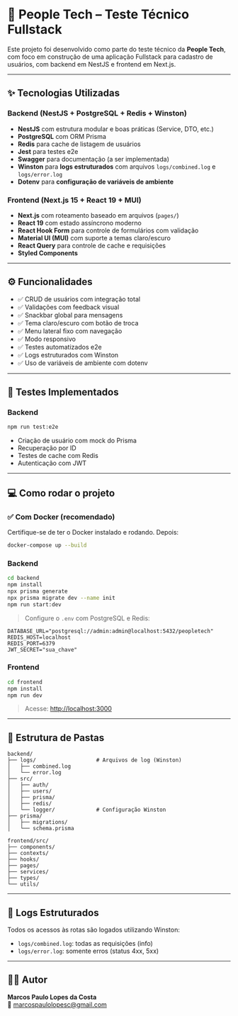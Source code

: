 # 🎯 People Tech – Teste Técnico Fullstack

Este projeto foi desenvolvido como parte do teste técnico da **People Tech**, com foco em construção de uma aplicação Fullstack para cadastro de usuários, com backend em NestJS e frontend em Next.js.

---

## ✨ Tecnologias Utilizadas

### Backend (NestJS + PostgreSQL + Redis + Winston)

- **NestJS** com estrutura modular e boas práticas (Service, DTO, etc.)
- **PostgreSQL** com ORM Prisma
- **Redis** para cache de listagem de usuários
- **Jest** para testes e2e
- **Swagger** para documentação (a ser implementada)
- **Winston** para **logs estruturados** com arquivos `logs/combined.log` e `logs/error.log`
- **Dotenv** para **configuração de variáveis de ambiente**

### Frontend (Next.js 15 + React 19 + MUI)

- **Next.js** com roteamento baseado em arquivos (`pages/`)
- **React 19** com estado assíncrono moderno
- **React Hook Form** para controle de formulários com validação
- **Material UI (MUI)** com suporte a temas claro/escuro
- **React Query** para controle de cache e requisições
- **Styled Components**

---

## ⚙️ Funcionalidades

- ✅ CRUD de usuários com integração total
- ✅ Validações com feedback visual
- ✅ Snackbar global para mensagens
- ✅ Tema claro/escuro com botão de troca
- ✅ Menu lateral fixo com navegação
- ✅ Modo responsivo
- ✅ Testes automatizados e2e
- ✅ Logs estruturados com Winston
- ✅ Uso de variáveis de ambiente com dotenv

---

## 🧪 Testes Implementados

### Backend

```bash
npm run test:e2e
```

- Criação de usuário com mock do Prisma
- Recuperação por ID
- Testes de cache com Redis
- Autenticação com JWT

---

## 💻 Como rodar o projeto

### ✅ Com Docker (recomendado)

Certifique-se de ter o Docker instalado e rodando. Depois:

```bash
docker-compose up --build
```

### Backend

```bash
cd backend
npm install
npx prisma generate
npx prisma migrate dev --name init
npm run start:dev
```

> Configure o `.env` com PostgreSQL e Redis:

```env
DATABASE_URL="postgresql://admin:admin@localhost:5432/peopletech"
REDIS_HOST=localhost
REDIS_PORT=6379
JWT_SECRET="sua_chave"
```

### Frontend

```bash
cd frontend
npm install
npm run dev
```

> Acesse: [http://localhost:3000](http://localhost:3000)

---

## 📂 Estrutura de Pastas

```
backend/
├── logs/                   # Arquivos de log (Winston)
│   ├── combined.log
│   └── error.log
├── src/
│   ├── auth/
│   ├── users/
│   ├── prisma/
│   ├── redis/
│   └── logger/             # Configuração Winston
├── prisma/
│   ├── migrations/
│   └── schema.prisma

frontend/src/
├── components/
├── contexts/
├── hooks/
├── pages/
├── services/
├── types/
└── utils/
```

---

## 📌 Logs Estruturados

Todos os acessos às rotas são logados utilizando Winston:

- `logs/combined.log`: todas as requisições (info)
- `logs/error.log`: somente erros (status 4xx, 5xx)

---

## 👨‍💻 Autor

**Marcos Paulo Lopes da Costa**  
📧 [marcospaulolopesc@gmail.com](mailto:marcospaulolopesc@gmail.com)
